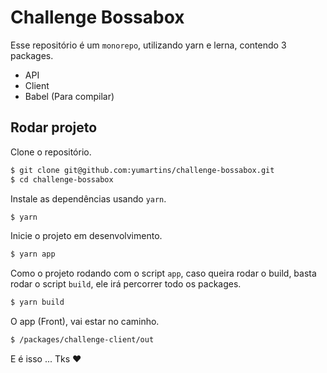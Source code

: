 # Challenge Bossabox

Esse repositório é um `monorepo`, utilizando yarn e lerna, contendo 3 packages.

- API
- Client
- Babel (Para compilar)

## Rodar projeto

Clone o repositório.

```bash
$ git clone git@github.com:yumartins/challenge-bossabox.git
$ cd challenge-bossabox
```

Instale as dependências usando `yarn`.

```bash
$ yarn
```

Inicie o projeto em desenvolvimento.

```bash
$ yarn app
```

Como o projeto rodando com o script `app`, caso queira rodar o build, basta rodar o script `build`, ele irá percorrer todo os packages.

```bash
$ yarn build
```

O app (Front), vai estar no caminho.

```bash
$ /packages/challenge-client/out
```

E é isso ...
Tks ❤️
